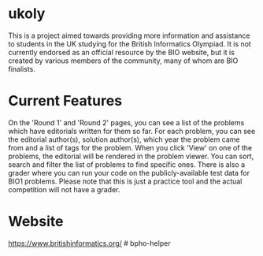 # ukoly
This is a project aimed towards providing more information and assistance to students in the UK studying for the British Informatics Olympiad. It is not currently endorsed as an official resource by the BIO website, but it is created by various members of the community, many of whom are BIO finalists.

# Current Features
On the 'Round 1' and 'Round 2' pages, you can see a list of the problems which have editorials written for them so far. For each problem, you can see the editorial author(s), solution author(s), which year the problem came from and a list of tags for the problem. When you click 'View' on one of the problems, the editorial will be rendered in the problem viewer. You can sort, search and filter the list of problems to find specific ones. There is also a grader where you can run your code on the publicly-available test data for BIO1 problems. Please note that this is just a practice tool and the actual competition will not have a grader.

# Website
https://www.britishinformatics.org/
#   b p h o - h e l p e r  
 